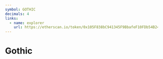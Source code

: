 ```yaml
---
symbol: GOTHIC
decimals: 4
links:
  - name: explorer
    url: https://etherscan.io/token/0x105F838bC941345F9BbafeF10FDb54B241C20105
---
```


# Gothic
